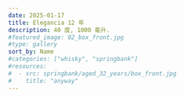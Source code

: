 ```yaml
---
date: 2025-01-17
title: Elegancia 12 年
description: 40 度, 1000 毫升.
#featured_image: 02_box_front.jpg
#type: gallery
sort_by: Name
#categories: ["whisky", "springbank"]
#resources:
#  - src: springbank/aged_32_years/box_front.jpg
#    title: "anyway"
---
```

